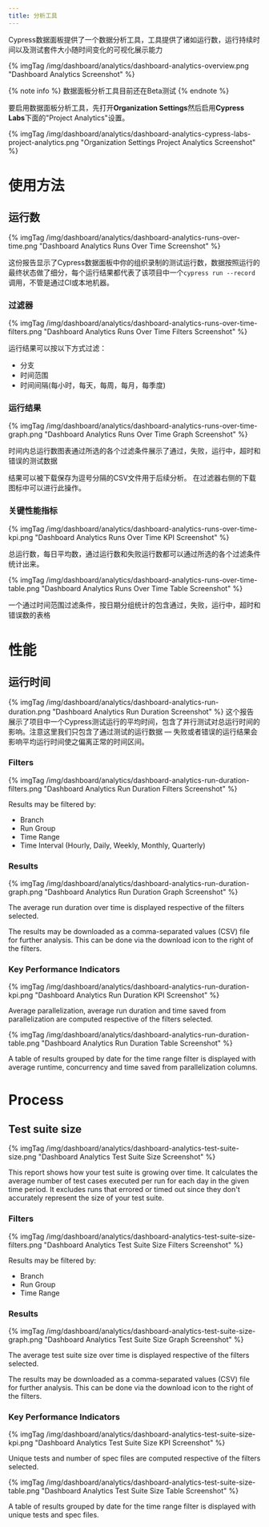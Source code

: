 ```yaml
---
title: 分析工具
---
```

Cypress数据面板提供了一个数据分析工具，工具提供了诸如运行数，运行持续时间以及测试套件大小随时间变化的可视化展示能力

{% imgTag /img/dashboard/analytics/dashboard-analytics-overview.png "Dashboard Analytics Screenshot" %}

{% note info %}
数据面板分析工具目前还在Beta测试
{% endnote %}

要启用数据面板分析工具，先打开**Organization Settings**然后启用**Cypress Labs**下面的"Project Analytics"设置。

{% imgTag /img/dashboard/analytics/dashboard-analytics-cypress-labs-project-analytics.png "Organization Settings Project Analytics Screenshot" %}

# 使用方法

## 运行数

{% imgTag /img/dashboard/analytics/dashboard-analytics-runs-over-time.png "Dashboard Analytics Runs Over Time Screenshot" %}

这份报告显示了Cypress数据面板中你的组织录制的测试运行数，数据按照运行的最终状态做了细分，每个运行结果都代表了该项目中一个`cypress run --record`调用，不管是通过CI或本地机器。

### 过滤器

{% imgTag /img/dashboard/analytics/dashboard-analytics-runs-over-time-filters.png "Dashboard Analytics Runs Over Time Filters Screenshot" %}

运行结果可以按以下方式过滤：

- 分支
- 时间范围
- 时间间隔(每小时，每天，每周，每月，每季度)

### 运行结果

{% imgTag /img/dashboard/analytics/dashboard-analytics-runs-over-time-graph.png "Dashboard Analytics Runs Over Time Graph Screenshot" %}

时间内总运行数图表通过所选的各个过滤条件展示了通过，失败，运行中，超时和错误的测试数据

结果可以被下载保存为逗号分隔的CSV文件用于后续分析。
在过滤器右侧的下载图标中可以进行此操作。

### 关键性能指标

{% imgTag /img/dashboard/analytics/dashboard-analytics-runs-over-time-kpi.png "Dashboard Analytics Runs Over Time KPI Screenshot" %}

总运行数，每日平均数，通过运行数和失败运行数都可以通过所选的各个过滤条件统计出来。

{% imgTag /img/dashboard/analytics/dashboard-analytics-runs-over-time-table.png "Dashboard Analytics Runs Over Time Table Screenshot" %}

一个通过时间范围过滤条件，按日期分组统计的包含通过，失败，运行中，超时和错误数的表格

# 性能

## 运行时间

{% imgTag /img/dashboard/analytics/dashboard-analytics-run-duration.png "Dashboard Analytics Run Duration Screenshot" %}
这个报告展示了项目中一个Cypress测试运行的平均时间，包含了并行测试对总运行时间的影响。注意这里我们只包含了通过测试的运行数据 — 失败或者错误的运行结果会影响平均运行时间使之偏离正常的时间区间。

### Filters

{% imgTag /img/dashboard/analytics/dashboard-analytics-run-duration-filters.png "Dashboard Analytics Run Duration Filters Screenshot" %}

Results may be filtered by:

- Branch
- Run Group
- Time Range
- Time Interval (Hourly, Daily, Weekly, Monthly, Quarterly)

### Results

{% imgTag /img/dashboard/analytics/dashboard-analytics-run-duration-graph.png "Dashboard Analytics Run Duration Graph Screenshot" %}

The average run duration over time is displayed respective of the filters selected.

The results may be downloaded as a comma-separated values (CSV) file for further analysis.
This can be done via the download icon to the right of the filters.

### Key Performance Indicators

{% imgTag /img/dashboard/analytics/dashboard-analytics-run-duration-kpi.png "Dashboard Analytics Run Duration KPI Screenshot" %}

Average parallelization, average run duration and time saved from parallelization are computed respective of the filters selected.

{% imgTag /img/dashboard/analytics/dashboard-analytics-run-duration-table.png "Dashboard Analytics Run Duration Table Screenshot" %}

A table of results grouped by date for the time range filter is displayed with average runtime, concurrency and time saved from parallelization columns.

# Process

## Test suite size

{% imgTag /img/dashboard/analytics/dashboard-analytics-test-suite-size.png "Dashboard Analytics Test Suite Size Screenshot" %}

This report shows how your test suite is growing over time. It calculates the average number of test cases executed per run for each day in the given time period. It excludes runs that errored or timed out since they don't accurately represent the size of your test suite.

### Filters

{% imgTag /img/dashboard/analytics/dashboard-analytics-test-suite-size-filters.png "Dashboard Analytics Test Suite Size Filters Screenshot" %}

Results may be filtered by:

- Branch
- Run Group
- Time Range

### Results

{% imgTag /img/dashboard/analytics/dashboard-analytics-test-suite-size-graph.png "Dashboard Analytics Test Suite Size Graph Screenshot" %}

The average test suite size over time is displayed respective of the filters selected.

The results may be downloaded as a comma-separated values (CSV) file for further analysis.
This can be done via the download icon to the right of the filters.

### Key Performance Indicators

{% imgTag /img/dashboard/analytics/dashboard-analytics-test-suite-size-kpi.png "Dashboard Analytics Test Suite Size KPI Screenshot" %}

Unique tests and number of spec files are computed respective of the filters selected.

{% imgTag /img/dashboard/analytics/dashboard-analytics-test-suite-size-table.png "Dashboard Analytics Test Suite Size Table Screenshot" %}

A table of results grouped by date for the time range filter is displayed with unique tests and spec files.
